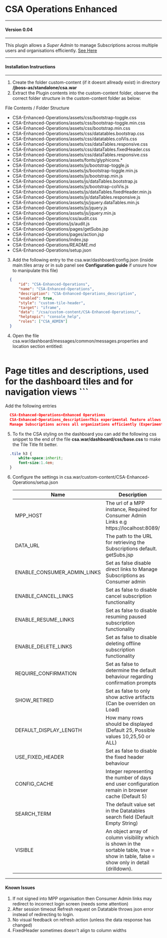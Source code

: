
#  CSA Operations Enhanced

---
####  Version 0.04
----

This plugin allows a *Super Admin* to manage Subscriptions across multiple users and organisations efficiently. [See Here](http://alexevansigg.github.io/CSA-Enhanced-Operations)

---
#### Installation Instructions
---

1. Create the folder custom-content (if it doesnt allready exist) in directory **<csahome>/jboss-as/standalone/csa.war**
2. Extract the Plugin contents into the custom-content folder, observe the correct folder structure in the custom-content folder as below:

 File Contents / Folder Structure
 * CSA-Enhanced-Operations/assets/css/bootstrap-toggle.css
 * CSA-Enhanced-Operations/assets/css/bootstrap-toggle.min.css
 * CSA-Enhanced-Operations/assets/css/bootstrap.min.css
 * CSA-Enhanced-Operations/assets/css/datatables.bootstrap.css
 * CSA-Enhanced-Operations/assets/css/datatables.colVis.css
 * CSA-Enhanced-Operations/assets/css/dataTables.responsive.css
 * CSA-Enhanced-Operations/assets/css/dataTables.fixedHeader.css
 * CSA-Enhanced-Operations/assets/css/dataTables.responsive.css
 * CSA-Enhanced-Operations/assets/fonts/glyphicons.*
 * CSA-Enhanced-Operations/assets/js/bootstrap-toggle.js
 * CSA-Enhanced-Operations/assets/js/bootstrap-toggle.min.js
 * CSA-Enhanced-Operations/assets/js/bootstrap.min.js
 * CSA-Enhanced-Operations/assets/js/dataTables.bootstrap.js
 * CSA-Enhanced-Operations/assets/js/bootstrap-colVis.js
 * CSA-Enhanced-Operations/assets/js/dataTables.fixedHeader.min.js
 * CSA-Enhanced-Operations/assets/js/dataTables.responsive.js
 * CSA-Enhanced-Operations/assets/js/jquery.dataTables.min.js
 * CSA-Enhanced-Operations/assets/js/jquery.js
 * CSA-Enhanced-Operations/assets/js/jquery.min.js
 * CSA-Enhanced-Operations/css/audit.css
 * CSA-Enhanced-Operations/js/audit.js
 * CSA-Enhanced-Operations/pages/getSubs.jsp
 * CSA-Enhanced-Operations/pages/action.jsp
 * CSA-Enhanced-Operations/index.jsp 						
 * CSA-Enhanced-Operations/README.md
 * CSA-Enhanced-Operations/setup.json

3. Add the following entry to the csa.war/dashboard/config.json
	(inside main.tiles array or in sub panel see **Configuration guide** if unsure how to manipulate this file)
  ```JSON
  	{
  		"id": "CSA-Enhanced-Operations",
  		"name": "CSA-Enhanced-Operations",
  		"description": "CSA-Enhanced-Operations_description",
  		"enabled": true,
  		"style": "custom-tile-header",
  		"target": "iframe",
  		"data": "/csa/custom-content/CSA-Enhanced-Operations/",
  		"helptopic": "console_help",
  		"roles": ["CSA_ADMIN"]
  	}
  ```
4. Open the file csa.war/dashboard/messages/common/messages.properties and location section entitled:
	```
  # Page titles and descriptions, used for the dashboard tiles and for navigation views   ```
  Add the following entries

  ```JSON
  	CSA-Enhanced-Operations=Enhanced Operations
  	CSA-Enhanced-Operations_description=This experimental feature allows a Super User to
  	Manage Subscriptions across all organizations efficiently (Experimental)
  ```

5. To fix the CSA styling on the dashboard you can add the following css snippet to the end of the file **csa.war/dashboard/css/base.css** to make the Tile Title fit better.

  ```CSS
  	.tile h3 {
  		white-space:inherit;
  		font-size:1.4em;
  	}
  ```

6. Configure the settings in csa.war/custom-content/CSA-Enhanced-Operations/setup.json

	Name | Description
	------------- | -------------
	MPP_HOST 					| The url of a MPP instance, Required for Consumer Admin Links  e.g https://localhost:8089/
	DATA_URL 					| The path to the URL for retrieving the Subscriptions default. getSubs.jsp
	ENABLE_CONSUMER_ADMIN_LINKS | Set as false disable direct links to Manage Subscriptions as Consumer admin
	ENABLE_CANCEL_LINKS 		| Set as false to disable cancel subscription functionality
	ENABLE_RESUME_LINKS			| Set as false to disable resuming paused subscription functionality
	ENABLE_DELETE_LINKS			| Set as false to disable deleting offline subscription functionality
	REQUIRE_CONFIRMATION		| Set as false to determine the default behaviour regarding confirmation prompts
	SHOW_RETIRED				| Set as false to only show active artifacts (Can be overriden on Load)
	DEFAULT_DISPLAY_LENGTH		| How many rows should be displayed (Default 25, Possible values 10,25,50 or ALL)
	USE_FIXED_HEADER			| Set as false to disable the fixed header behaviour
	CONFIG_CACHE				| Integer representing the number of days end user configuration remain in browser cache (Default 5)
	SEARCH_TERM					| The default value set in the Datatables search field (Default Empty String)
	VISIBLE						| An object array of column visibility which is shown in the sortable table, true = show in table, false = show only in detail (drilldown).


---
#### Known Issues

1. If not signed into MPP organisation then Consumer Admin links may redirect to incorrect login screen (needs some attention)
2. After session timeout Refresh request on Datatable throws json error instead of redirecting to login.
3. No visual feedback on refresh action (unless the data response has changed)
4. FixedHeader sometimes doesn't align to column widths
